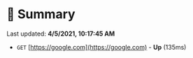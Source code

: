 # 📖 Summary
Last updated: **4/5/2021, 10:17:45 AM**

- `GET` [https://google.com](https://google.com) - **Up** (135ms)
